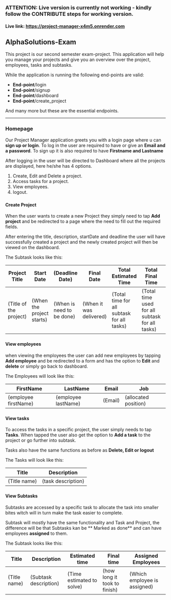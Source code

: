 ### ATTENTION: Live version is currently not working - kindly follow the CONTRIBUTE steps for working version.
#### Live link: https://project-manager-x4m5.onrender.com

## AlphaSolutions-Exam

This project is our second semester exam-project. This application will help you manage your projects and give you an
overview over the project, employees, tasks and subtasks.

While the application is running the following end-points are valid:

* **End-point**/login
* **End-point**/signup
* **End-point**/dashboard
* **End-point**/create_project

And many more but these are the essential endpoints.

--- 

### **Homepage**

Our Project Manager application greets you with a login page where u can **sign up or login**.
To log in the user are required to have or give an **Email and a password**.
To sign up it is also required to have **Firstname and Lastname**

After logging in the user will be directed to Dashboard where all the projects are displayed, here he/she has 4 options.

1. Create, Edit and Delete a project.
2. Access tasks for a project.
3. View employees.
4. logout.

###

#### **Create Project**

When the user wants to create a new Project they simply need to tap **Add project** and be redirected to a page where
the need to fill out the required fields.

After entering the title, description, startDate and deadline the user will have successfully created a project and the
newly created project will then be viewed on the dashboard.

The Subtask looks like this:

| Project Title          | Start Date                | (Deadline Date)           | Final Date              | Total Estimated Time                       | Total Final Time                                | Time Evaluation                                                 |
|------------------------|---------------------------|---------------------------|-------------------------|--------------------------------------------|-------------------------------------------------|-----------------------------------------------------------------|
| (Title of the project) | (When the project starts) | (When is need to be done) | (When it was delivered) | (Total time for all subtask for all tasks) | (Total time used for all subtask for all tasks) | (If the estimated time was the same or lower then final time)   |        

###

#### **View employees**

when viewing the employees the user can add new employees by tapping **Add employee** and be redirected to a form and
has the option to **Edit** and **delete** or simply go back to dashboard.

The Employees will look like this:

| FirstName            | LastName            | Email   | Job                  |
|----------------------|---------------------|---------|----------------------|
| (employee firstName) | (employee lastName) | (Email) | (allocated position) |   

###

#### **View tasks**

To access the tasks in a specific project, the user simply needs to tap **Tasks**.
When tapped the user also get the option to **Add a task** to the project or go further into subtask.

Tasks also have the same functions as before as **Delete, Edit or logout**

The Tasks will look like this:

| Title        | Description        |
|--------------|--------------------|
| (Title name) | (task description) |        

###

#### **View Subtasks**

Subtasks are accessed by a specific task to allocate the task into smaller bites witch will in turn make the task easier
to complete.

Subtask will mostly have the same functionality and Task and Project, the difference will be that Subtasks kan be **
Marked as done** and can have employees **assigned** to them.

The Subtask looks like this:

| Title        | Description           | Estimated time            | Final time                   | Assigned Employees           |
|--------------|-----------------------|---------------------------|------------------------------|------------------------------|
| (Title name) | (Subtask description) | (Time estimated to solve) | (how long it took to finish) | (Which employee is assigned) |        



